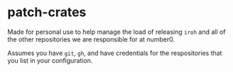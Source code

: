 # patch-crates

Made for personal use to help manage the load of releasing `iroh` and all of the other repositories we are responsible for at number0.

Assumes you have `git`, `gh`, and have credentials for the respositories that you list in your configuration.
